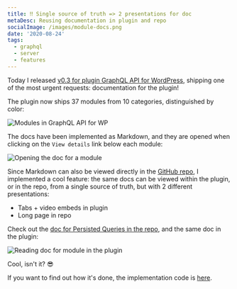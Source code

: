 ```yaml
---
title: ‼️ Single source of truth => 2 presentations for doc
metaDesc: Reusing documentation in plugin and repo
socialImage: /images/module-docs.png
date: '2020-08-24'
tags:
  - graphql
  - server
  - features
---
```


Today I released [v0.3 for plugin GraphQL API for WordPress](https://github.com/GraphQLAPI/graphql-api-for-wp/releases/tag/v0.3), shipping one of the most urgent requests: documentation for the plugin!

The plugin now ships 37 modules from 10 categories, distinguished by color:

![Modules in GraphQL API for WP](/images/module-docs.png "Modules in GraphQL API for WP")

The docs have been implemented as Markdown, and they are opened when clicking on the `View details` link below each module:

![Opening the doc for a module](/images/module-doc-view-details.png)

Since Markdown can also be viewed directly in the [GitHub repo](https://github.com/GatoGraphQL/GatoGraphQL/tree/master/layers/GatoGraphQLForWP/plugins/gatographql), I implemented a cool feature: the same docs can be viewed within the plugin, or in the repo, from a single source of truth, but with 2 different presentations:

- Tabs + video embeds in plugin
- Long page in repo

Check out the [doc for Persisted Queries in the repo](https://github.com/GatoGraphQL/GatoGraphQL/tree/master/layers/GatoGraphQLForWP/plugins/gatographql/docs/en/modules/persisted-queries.md), and the same doc in the plugin:

![Reading doc for module in the plugin](/images/module-docs.gif)

Cool, isn't it? 😎

If you want to find out how it's done, the implementation code is [here](https://github.com/GraphQLAPI/graphql-api-for-wp/blob/595e6c67eb4feb8a5a2237527e9091281b355f94/src/ModuleResolvers/HasMarkdownDocumentationModuleResolverTrait.php#L69).